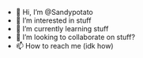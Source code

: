 - 👋 Hi, I’m @Sandypotato
- 👀 I’m interested in stuff
- 🌱 I’m currently learning stuff
- 💞️ I’m looking to collaborate on stuff?
- 📫 How to reach me (idk how)

<!---
Sandypotato/Sandypotato is a ✨ special ✨ repository because its `README.md` (this file) appears on your GitHub profile.
You can click the Preview link to take a look at your changes.
--->

